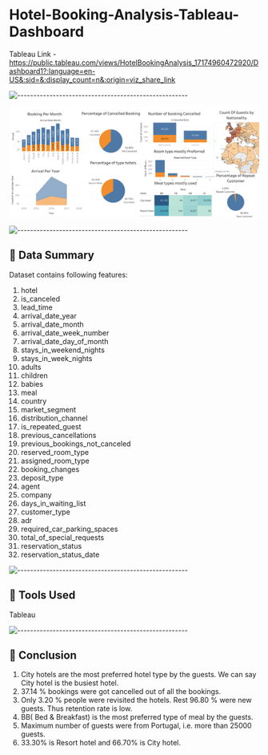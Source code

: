 
# Hotel-Booking-Analysis-Tableau-Dashboard

Tableau Link - https://public.tableau.com/views/HotelBookingAnalysis_17174960472920/Dashboard1?:language=en-US&:sid=&:display_count=n&:origin=viz_share_link

![-----------------------------------------------------](https://raw.githubusercontent.com/andreasbm/readme/master/assets/lines/rainbow.png)

![App Screenshot](https://github.com/ShivamGuptaaaa/Capstone_project_module_4/blob/main/Dashboard%201.png)



![-----------------------------------------------------](https://raw.githubusercontent.com/andreasbm/readme/master/assets/lines/rainbow.png)

## 📖 Data Summary

Dataset contains following features:

1) hotel
2) is_canceled
3) lead_time
4) arrival_date_year
5) arrival_date_month
6) arrival_date_week_number
7) arrival_date_day_of_month
8) stays_in_weekend_nights
9) stays_in_week_nights
10) adults
11) children
12) babies
13) meal
14) country
15) market_segment
16) distribution_channel
17) is_repeated_guest
18) previous_cancellations
19) previous_bookings_not_canceled
20) reserved_room_type
21) assigned_room_type
22) booking_changes
23) deposit_type
24) agent
25) company
26) days_in_waiting_list
27) customer_type
28) adr
29) required_car_parking_spaces
30) total_of_special_requests
31) reservation_status
32) reservation_status_date

![-----------------------------------------------------](https://raw.githubusercontent.com/andreasbm/readme/master/assets/lines/rainbow.png)

## 📖 Tools Used

Tableau

![-----------------------------------------------------](https://raw.githubusercontent.com/andreasbm/readme/master/assets/lines/rainbow.png)

## 📖 Conclusion

1) City hotels are the most preferred hotel type by the guests. We can say City hotel is the busiest hotel.
2) 37.14 % bookings were got cancelled out of all the bookings.
3) Only 3.20 % people were revisited the hotels. Rest 96.80 % were new guests. Thus retention rate is low.
4) BB( Bed & Breakfast) is the most preferred type of meal by the guests.
5) Maximum number of guests were from Portugal, i.e. more than 25000 guests.
6) 33.30% is Resort hotel and 66.70% is City hotel.

